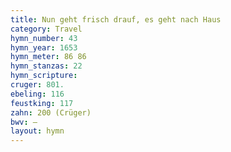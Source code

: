 ```yaml
---
title: Nun geht frisch drauf, es geht nach Haus
category: Travel
hymn_number: 43
hymn_year: 1653
hymn_meter: 86 86
hymn_stanzas: 22
hymn_scripture: 
cruger: 801.
ebeling: 116
feustking: 117
zahn: 200 (Crüger)
bwv: —
layout: hymn
---
```

<br>

